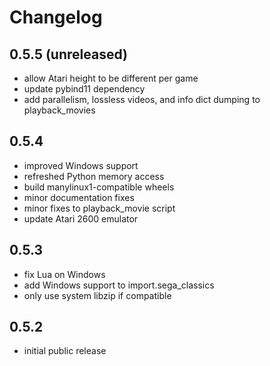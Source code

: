 # Changelog

## 0.5.5 (unreleased)

* allow Atari height to be different per game
* update pybind11 dependency
* add parallelism, lossless videos, and info dict dumping to playback_movies

## 0.5.4

* improved Windows support
* refreshed Python memory access
* build manylinux1-compatible wheels
* minor documentation fixes
* minor fixes to playback_movie script
* update Atari 2600 emulator

## 0.5.3

* fix Lua on Windows
* add Windows support to import.sega_classics
* only use system libzip if compatible

## 0.5.2

* initial public release
